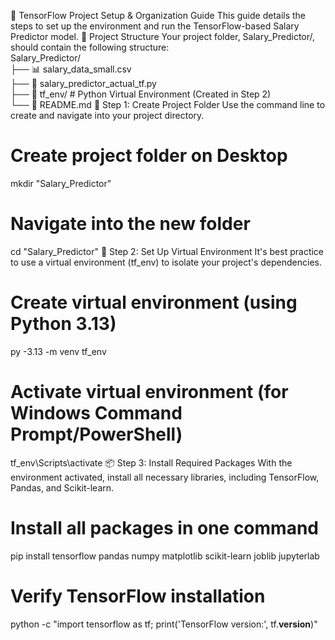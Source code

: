 🐍 TensorFlow Project Setup & Organization Guide
This guide details the steps to set up the environment and run the TensorFlow-based Salary Predictor model.
📁 Project Structure
Your project folder, Salary_Predictor/, should contain the following structure:  
Salary_Predictor/  
├── 📊 salary_data_small.csv  
├── 🐍 salary_predictor_actual_tf.py  
├── 📁 tf_env/                 # Python Virtual Environment (Created in Step 2)  
└── 📄 README.md
🔧 Step 1: Create Project Folder
Use the command line to create and navigate into your project directory.  
# Create project folder on Desktop  
mkdir "Salary_Predictor"
# Navigate into the new folder  
cd "Salary_Predictor"
🐍 Step 2: Set Up Virtual Environment
It's best practice to use a virtual environment (tf_env) to isolate your project's dependencies.  
# Create virtual environment (using Python 3.13)  
py -3.13 -m venv tf_env
# Activate virtual environment (for Windows Command Prompt/PowerShell)  
tf_env\Scripts\activate
📦 Step 3: Install Required Packages
With the environment activated, install all necessary libraries, including TensorFlow, Pandas, and Scikit-learn.  
# Install all packages in one command  
pip install tensorflow pandas numpy matplotlib scikit-learn joblib jupyterlab
# Verify TensorFlow installation  
python -c "import tensorflow as tf; print('TensorFlow version:', tf.__version__)"
